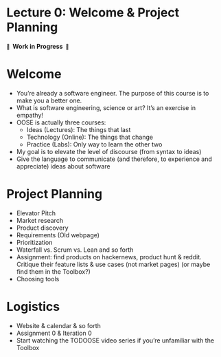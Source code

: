 # Lecture 0: Welcome & Project Planning

**<small>🚧</small>  Work in Progress  <small>🚧</small>**

# Welcome

- You’re already a software engineer. The purpose of this course is to make you a better one.
- What is software engineering, science or art? It’s an exercise in empathy!
- OOSE is actually three courses:
  - Ideas (Lectures): The things that last
  - Technology (Online): The things that change
  - Practice (Labs): Only way to learn the other two
- My goal is to elevate the level of discourse (from syntax to ideas)
- Give the language to communicate (and therefore, to experience and appreciate) ideas about software

# Project Planning

- Elevator Pitch
- Market research
- Product discovery
- Requirements (Old webpage)
- Prioritization
- Waterfall vs. Scrum vs. Lean and so forth
- Assignment: find products on hackernews, product hunt & reddit. Critique their feature lists & use cases (not market pages) (or maybe find them in the Toolbox?)
- Choosing tools

# Logistics

- Website & calendar & so forth
- Assignment 0 & Iteration 0
- Start watching the TODOOSE video series if you’re unfamiliar with the Toolbox
